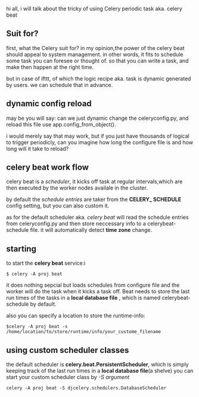 hi all, i will talk about the tricky of using Celery periodic task aka. celery beat

Suit for?
----------
first, what the Celery suit for?
in my opinion,the power of the celery beat should appeal to system management. in other words, it fits to
schedule some task you can foresee or thought of. so that you can write a task, and make then happen at the right
time.

but in case of ifttt, of which the logic recipe aka. task is dynamic generated by users. we can schedule that in advance.

dynamic config reload
----------------------
may be you will say: can we just dynamic change the celeryconfig.py, and reload this file use app.config_from_object().

i would merely say that may work, but if you just have thousands of logical to trigger periodicly, can you imagine how long the configure
file is and how long will it take to reload?

celery beat work flow
---------------------
celery beat is a *scheduler*, it kicks off task at regular intervals,which are then executed by the worker nodes availale in the cluster.

by default the *schedule entries* are taker from the **CELERY_ SCHEDULE** config setting, but you can also custom it.

as for the default scheduler aka. _celery beat_ will read the schedule entries from celeryconfig.py and then store neccessary info to a celerybeat-schedule
file. it will automatically detect **time zone** change.


starting
-----------
to start the **celery beat** service:i

    $ celery -A proj beat

it does nothing sepcial but loads schedules from configure file and the worker will do the task when it kicks a task off.
Beat needs to store the last run times of the tasks in a **local database file** , which is named celerybeat-schedule by default.

also you can specify a location to store the runtime-info:

    $celery -A proj beat -s /home/location/to/store/runtime/info/your_custome_filename


using custom scheduler classes
-------------------------------
the default scheduler is **celery.beat.PersistentScheduler**, which is simply keeping track of the last run times in a **local database file**(a shelve)
you can start your custom scheduler class by *-S argument*

    celery -A proj beat -S djcelery.schedulers.DatabaseScheduler
